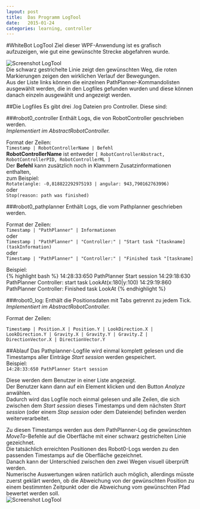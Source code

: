 ```yaml
---
layout: post
title:  Das Programm LogTool
date:   2015-01-24
categories: learning, controller
---
```


#WhiteBot LogTool
Ziel dieser WPF-Anwendung ist es grafisch aufzuzeigen, wie gut eine gewünschte Strecke abgefahren wurde.  

![Screenshot LogTool]({{site.baseurl}}/assets/logtool.png)  
Die schwarz gestrichelte Linie zeigt den gewünschten Weg, die roten Markierungen zeigen den wirklichen Verlauf der Bewegungen.  
Aus der Liste links können die einzelnen PathPlanner-Kommandolisten ausgewählt werden, die in den Logfiles gefunden wurden und diese können danach einzeln ausgewählt und angezeigt werden.  

##Die Logfiles
Es gibt drei .log Dateien pro Controller. Diese sind:

###robot0_controller
Enthält Logs, die von RobotController geschrieben werden.  
_Implementiert im AbstractRobotController._  

Format der Zeilen:  
```Timestamp | RobotControllerName | Befehl```  
**RobotControllerName** ist entweder ```[ RobotControllerAbstract, RobotControllerPID, RobotControllerML ]```  
Der **Befehl** kann zusätzlich noch in Klammern Zusatzinformationen enthalten,  
zum Beispiel:  
```Rotate(angle: -0,818822292975193 | angular: 943,790162763996)```  
oder  
```Stop(reason: path was finished)```  

###robot0_pathplanner
Enthält Logs, die vom Pathplanner geschrieben werden.  

Format der Zeilen:  
```Timestamp | "PathPlanner" | Informationen```  
oder  
```Timestamp | "PathPlanner" | "Controller:" | "Start task "[taskname](taskInformation)```  
oder  
```Timestamp | "PathPlanner" | "Controller:" | "Finished task "[taskname]```  

Beispiel:  
{% highlight bash %}
14:28:33:650	PathPlanner	Start session
14:29:18:630	PathPlanner	Controller:	start task	LookAt(x:180|y:100)
14:29:19:860	PathPlanner	Controller:	Finished task LookAt
{% endhighlight %}

###robot0_log:
Enthält die Positionsdaten mit Tabs getrennt zu jedem Tick.  
_Implementiert im AbstractRobotController._

Format der Zeilen:  
```
Timestamp | Position.X | Position.Y | LookDirection.X | LookDirection.Y | Gravity.X | Gravity.Y | Gravity.Z | DirectionVector.X | DirectionVector.Y  
```

##Ablauf
Das Pathplanner-Logfile wird einmal komplett gelesen und die Timestamps aller Einträge _Start session_ werden gespeichert.  
Beispiel:  
```14:28:33:650	PathPlanner	Start session```

Diese werden dem Benutzer in einer Liste angezeigt.  
Der Benutzer kann dann auf ein Element klicken und den Button _Analyze_ anwählen.  
Dadurch wird das Logfile noch einmal gelesen und alle Zeilen, die sich zwischen dem _Start session_ dieses Timestamps und dem nächsten _Start session_ (oder einem _Stop session_ oder dem Dateiende) befinden werden weiterverarbeitet.  

Zu diesen Timestamps werden aus dem PathPlanner-Log die gewünschten _MoveTo_-Befehle auf die Oberfläche mit einer schwarz gestrichelten Linie gezeichnet.  
Die tatsächlich erreichten Positionen des Robot0-Logs werden zu den passenden Timestamps auf die Oberfläche gezeichnet.  
Danach kann der Unterschied zwischen den zwei Wegen visuell überprüft werden.  
Numerische Auswertungen wären natürlich auch möglich, allerdings müsste zuerst geklärt werden, ob die Abweichung von der gewünschten Position zu einem bestimmten Zeitpunkt oder die Abweichung vom gewünschten Pfad bewertet werden soll.  
![Screenshot LogTool]({{site.baseurl}}/assets/logtool.png)  